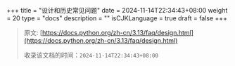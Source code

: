 +++
title = "设计和历史常见问题"
date = 2024-11-14T22:34:43+08:00
weight = 20
type = "docs"
description = ""
isCJKLanguage = true
draft = false
+++

> 原文: [https://docs.python.org/zh-cn/3.13/faq/design.html](https://docs.python.org/zh-cn/3.13/faq/design.html)
>
> 收录该文档的时间：`2024-11-14T22:34:43+08:00`
